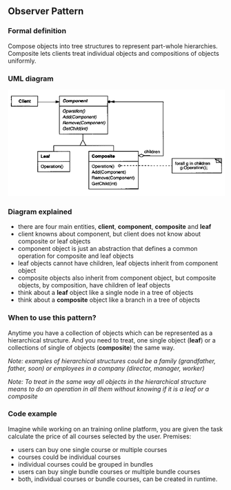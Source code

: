 ## Observer Pattern

### Formal definition
 
Compose objects into tree structures to represent part-whole hierarchies. Composite lets clients treat individual objects and compositions of objects uniformly.


### UML diagram

![Source book: Design Patters, Elements of Reusable Object-Oriented Software](https://github.com/osotorrio/designpatterns/blob/master/GangOfFour.Patterns/Structural/Composite/img/uml_diagram.png)


### Diagram explained
- there are four main entities, **client**, **component**, **composite** and **leaf**
- client knowns about component, but client does not know about composite or leaf objects
- component object is just an abstraction that defines a common operation for composite and leaf objects
- leaf objects cannot have children, leaf objects inherit from component object
- composite objects also inherit from component object, but composite objects, by composition, have children of leaf objects
- think about a **leaf** object like a single node in a tree of objects
- think about a **composite** object like a branch in a tree of objects


### When to use this pattern?

Anytime you have a collection of objects which can be represented as a hierarchical structure. And you need to treat, one single object (**leaf**) or a collections of single of objects (**composite**) the same way. 

*Note: examples of hierarchical structures could be a family (grandfather, father, soon) or employees in a company (director, manager, worker)*

*Note: To treat in the same way all objects in the hierarchical structure means to do an operation in all them without knowing if it is a leaf or a composite*

### Code example

Imagine while working on an training online platform, you are given the task calculate the price of all courses selected by the user. Premises:

- users can buy one single course or multiple courses
- courses could be individual courses
- individual courses could be grouped in bundles
- users can buy single bundle courses or multiple bundle courses
- both, individual courses or bundle courses, can be created in runtime.
